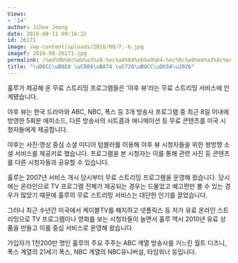 ```yaml
---
Views:
- '14'
author: Jihee Jeong
date: 2016-08-11 09:16:22
id: 26171
image: /wp-content/uploads/2016/08/7.-6.jpg
imagef: 2016-08-26171.jpg
permalink: /%ed%9b%8c%eb%a3%a8-%ec%a0%84%eb%a9%b4-%ec%9c%a0%eb%a3%8c%ed%99%94/
title: "\uD6CC\uB8E8 \uC804\uBA74 \uC720\uB8CC\uD654\u2026"
---
```


훌루가 제공해 온 무료 스트리밍 프로그램들은 &#8216;야후 뷰&#8217;라는 무료 스트리밍 서비스에 인계됐습니다.

야후 뷰는 한국 드라마와 ABC, NBC, 폭스 등 3개 방송사 프로그램 중 최근 8일 이내에 방영한 5회분 에피소드, 다른 방송사의 시트콤과 애니메이션 등 무료 콘텐츠를 미국 시청자들에게 제공합니다.

야후는 사진·영상 중심 소셜 미디어 텀블러를 이용해 야후 뷰 시청자들을 위한 쌍방향 소셜 서비스를 제공키로 했습니다. 프로그램을 본 시청자는 이를 통해 관련 사진 등 콘텐츠를 다른 시청자들과 공유할 수 있습니다.

훌루는 2007년 서비스 개시 당시부터 무료 스트리밍 프로그램을 운영해 왔습니다. 당시에는 온라인으로 TV 프로그램 전체가 제공되는 경우는 드물었고 예고편만 볼 수 있는 경우가 많았기 때문에 훌루의 무료 스트리밍 서비스는 대단한 인기를 끌었습니다.

그러나 최근 수년간 미국에서 케이블TV를 해지하고 넷플릭스 등 저가 유료 온라인 스트리밍으로 TV 프로그램이나 영화를 보는 시청자들이 늘면서 훌루 역시 2010년 유료 상품을 만들고 이를 중심 서비스로 운영해 왔습니다.

가입자가 1천200만 명인 훌루의 주요 주주는 ABC 계열 방송사를 거느린 월트 디즈니, 폭스 계열의 21세기 폭스, NBC 계열의 NBC유니버설, 타임워너 등입니다.